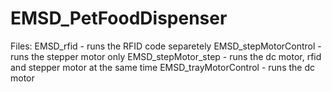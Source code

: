 
# EMSD_PetFoodDispenser


Files:
EMSD_rfid -  runs the RFID code separetely
EMSD_stepMotorControl - runs the stepper motor only
EMSD_stepMotor_step - runs the dc motor, rfid and stepper motor at the same time
EMSD_trayMotorControl - runs the dc motor
